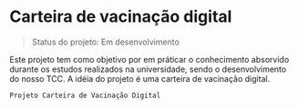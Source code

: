 # Carteira de vacinação digital

>Status do projeto: Em desenvolvimento

Este projeto tem como objetivo por em práticar o conhecimento absorvido durante os estudos realizados na universidade, sendo o desenvolvimento do nosso TCC.
A idéia do projeto é uma carteira de vacinação digital.


```
Projeto Carteira de Vacinação Digital
```
